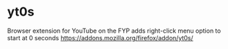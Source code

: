 # yt0s
Browser extension for YouTube on the FYP adds right-click menu option to start at 0 seconds https://addons.mozilla.org/firefox/addon/yt0s/
